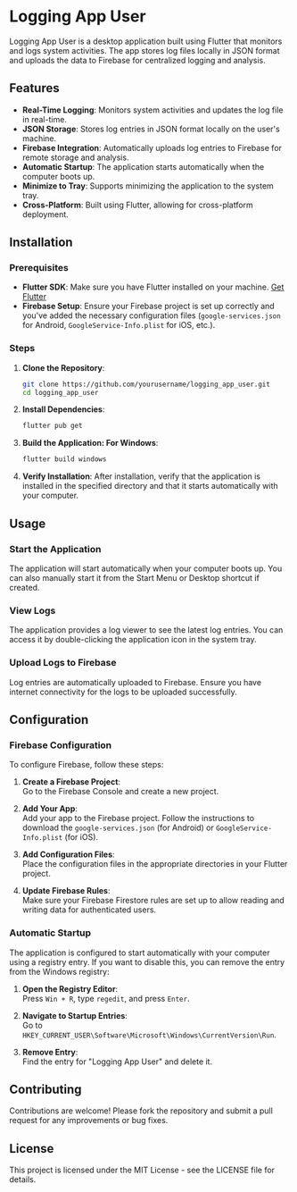 # Logging App User

Logging App User is a desktop application built using Flutter that monitors and logs system activities. The app stores log files locally in JSON format and uploads the data to Firebase for centralized logging and analysis.

## Features

- **Real-Time Logging**: Monitors system activities and updates the log file in real-time.
- **JSON Storage**: Stores log entries in JSON format locally on the user's machine.
- **Firebase Integration**: Automatically uploads log entries to Firebase for remote storage and analysis.
- **Automatic Startup**: The application starts automatically when the computer boots up.
- **Minimize to Tray**: Supports minimizing the application to the system tray.
- **Cross-Platform**: Built using Flutter, allowing for cross-platform deployment.

## Installation

### Prerequisites

- **Flutter SDK**: Make sure you have Flutter installed on your machine. [Get Flutter](https://flutter.dev/docs/get-started/install)
- **Firebase Setup**: Ensure your Firebase project is set up correctly and you've added the necessary configuration files (`google-services.json` for Android, `GoogleService-Info.plist` for iOS, etc.).

### Steps

1. **Clone the Repository**:
   ```bash
   git clone https://github.com/yourusername/logging_app_user.git
   cd logging_app_user
2. **Install Dependencies**:
   ```bash
   flutter pub get
3. **Build the Application: For Windows**:
   ```bash
   flutter build windows
4. **Verify Installation**:
   After installation, verify that the application is installed in the specified directory and that it starts automatically with your computer.

## Usage

### Start the Application

The application will start automatically when your computer boots up. You can also manually start it from the Start Menu or Desktop shortcut if created.

### View Logs

The application provides a log viewer to see the latest log entries. You can access it by double-clicking the application icon in the system tray.

### Upload Logs to Firebase

Log entries are automatically uploaded to Firebase. Ensure you have internet connectivity for the logs to be uploaded successfully.

## Configuration

### Firebase Configuration

To configure Firebase, follow these steps:

1. **Create a Firebase Project**:  
   Go to the Firebase Console and create a new project.

2. **Add Your App**:  
   Add your app to the Firebase project. Follow the instructions to download the `google-services.json` (for Android) or `GoogleService-Info.plist` (for iOS).

3. **Add Configuration Files**:  
   Place the configuration files in the appropriate directories in your Flutter project.

4. **Update Firebase Rules**:  
   Make sure your Firebase Firestore rules are set up to allow reading and writing data for authenticated users.

### Automatic Startup

The application is configured to start automatically with your computer using a registry entry. If you want to disable this, you can remove the entry from the Windows registry:

1. **Open the Registry Editor**:  
   Press `Win + R`, type `regedit`, and press `Enter`.

2. **Navigate to Startup Entries**:  
   Go to `HKEY_CURRENT_USER\Software\Microsoft\Windows\CurrentVersion\Run`.

3. **Remove Entry**:  
   Find the entry for "Logging App User" and delete it.

## Contributing

Contributions are welcome! Please fork the repository and submit a pull request for any improvements or bug fixes.

## License

This project is licensed under the MIT License - see the LICENSE file for details.
